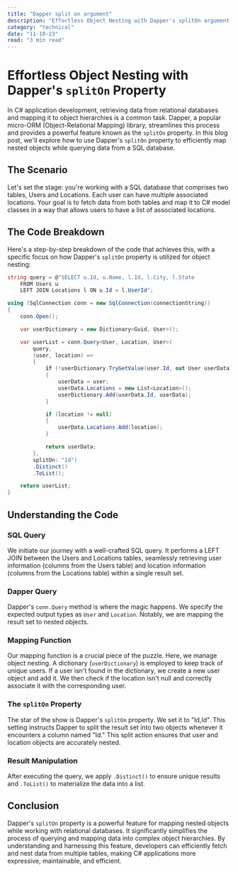 ```yaml
---
title: "Dapper split on argument"
description: "Effortless Object Nesting with Dapper's splitOn argument."
category: "technical"
date: "11-10-23"
read: "3 min read"
---
```


# Effortless Object Nesting with Dapper's `splitOn` Property 

In C# application development, retrieving data from relational databases and mapping it to object hierarchies is a common task. Dapper, a popular micro-ORM (Object-Relational Mapping) library, streamlines this process and provides a powerful feature known as the `splitOn` property. In this blog post, we'll explore how to use Dapper's `splitOn` property to efficiently map nested objects while querying data from a SQL database.

## The Scenario

Let's set the stage: you're working with a SQL database that comprises two tables, Users and Locations. Each user can have multiple associated locations. Your goal is to fetch data from both tables and map it to C# model classes in a way that allows users to have a list of associated locations.

## The Code Breakdown

Here's a step-by-step breakdown of the code that achieves this, with a specific focus on how Dapper's `splitOn` property is utilized for object nesting:

```csharp
string query = @"SELECT u.Id, u.Name, l.Id, l.City, l.State
    FROM Users u
    LEFT JOIN Locations l ON u.Id = l.UserId";

using (SqlConnection conn = new SqlConnection(connectionString))
{
    conn.Open();

    var userDictionary = new Dictionary<Guid, User>();

    var userList = conn.Query<User, Location, User>(
        query,
        (user, location) =>
        {
            if (!userDictionary.TryGetValue(user.Id, out User userData))
            {
                userData = user;
                userData.Locations = new List<Location>();
                userDictionary.Add(userData.Id, userData);
            }

            if (location != null)
            {
                userData.Locations.Add(location);
            }

            return userData;
        },
        splitOn: "Id")
        .Distinct()
        .ToList();

    return userList;
}
```
## Understanding the Code

### SQL Query
We initiate our journey with a well-crafted SQL query. It performs a LEFT JOIN between the Users and Locations tables, seamlessly retrieving user information (columns from the Users table) and location information (columns from the Locations table) within a single result set.

### Dapper Query
Dapper's `conn.Query` method is where the magic happens. We specify the expected output types as `User` and `Location`. Notably, we are mapping the result set to nested objects.

### Mapping Function
Our mapping function is a crucial piece of the puzzle. Here, we manage object nesting. A dictionary (`userDictionary`) is employed to keep track of unique users. If a user isn't found in the dictionary, we create a new user object and add it. We then check if the location isn't null and correctly associate it with the corresponding user.

### The `splitOn` Property
The star of the show is Dapper's `splitOn` property. We set it to "Id,Id". This setting instructs Dapper to split the result set into two objects whenever it encounters a column named "Id." This split action ensures that user and location objects are accurately nested.

### Result Manipulation
After executing the query, we apply `.Distinct()` to ensure unique results and `.ToList()` to materialize the data into a list.

## Conclusion
Dapper's `splitOn` property is a powerful feature for mapping nested objects while working with relational databases. It significantly simplifies the process of querying and mapping data into complex object hierarchies. By understanding and harnessing this feature, developers can efficiently fetch and nest data from multiple tables, making C# applications more expressive, maintainable, and efficient.
